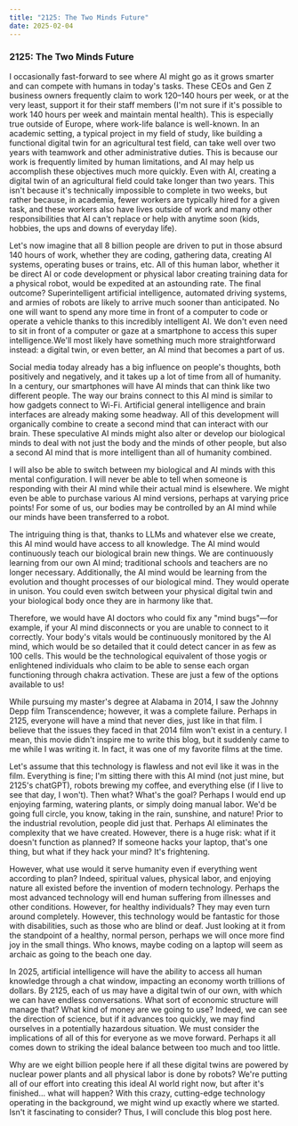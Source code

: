 ```yaml
---
title: "2125: The Two Minds Future"
date: 2025-02-04
---
```


### 2125: The Two Minds Future

I occasionally fast-forward to see where AI might go as it grows smarter and can compete with humans in today's tasks. These CEOs and Gen Z business owners frequently claim to work 120–140 hours per week, or at the very least, support it for their staff members (I'm not sure if it's possible to work 140 hours per week and maintain mental health). This is especially true outside of Europe, where work-life balance is well-known. In an academic setting, a typical project in my field of study, like building a functional digital twin for an agricultural test field, can take well over two years with teamwork and other administrative duties. This is because our work is frequently limited by human limitations, and AI may help us accomplish these objectives much more quickly. Even with AI, creating a digital twin of an agricultural field could take longer than two years. This isn't because it's technically impossible to complete in two weeks, but rather because, in academia, fewer workers are typically hired for a given task, and these workers also have lives outside of work and many other responsibilities that AI can't replace or help with anytime soon (kids, hobbies, the ups and downs of everyday life).

Let's now imagine that all 8 billion people are driven to put in those absurd 140 hours of work, whether they are coding, gathering data, creating AI systems, operating buses or trains, etc. All of this human labor, whether it be direct AI or code development or physical labor creating training data for a physical robot, would be expedited at an astounding rate. The final outcome? Superintelligent artificial intelligence, automated driving systems, and armies of robots are likely to arrive much sooner than anticipated. No one will want to spend any more time in front of a computer to code or operate a vehicle thanks to this incredibly intelligent AI. We don't even need to sit in front of a computer or gaze at a smartphone to access this super intelligence.We'll most likely have something much more straightforward instead: a digital twin, or even better, an AI mind that becomes a part of us. 


Social media today already has a big influence on people's thoughts, both positively and negatively, and it takes up a lot of time from all of humanity. In a century, our smartphones will have AI minds that can think like two different people. The way our brains connect to this AI mind is similar to how gadgets connect to Wi-Fi. Artificial general intelligence and brain interfaces are already making some headway.
All of this development will organically combine to create a second mind that can interact with our brain. These speculative AI minds might also alter or develop our biological minds to deal with not just the body and the minds of other people, but also a second AI mind that is more intelligent than all of humanity combined. 

I will also be able to switch between my biological and AI minds with this mental configuration. I will never be able to tell when someone is responding with their AI mind while their actual mind is elsewhere. We might even be able to purchase various AI mind versions, perhaps at varying price points! 
For some of us, our bodies may be controlled by an AI mind while our minds have been transferred to a robot.

The intriguing thing is that, thanks to LLMs and whatever else we create, this AI mind would have access to all knowledge. The AI mind would continuously teach our biological brain new things. We are continuously learning from our own AI mind; traditional schools and teachers are no longer necessary. 
Additionally, the AI mind would be learning from the evolution and thought processes of our biological mind. They would operate in unison. You could even switch between your physical digital twin and your biological body once they are in harmony like that.

Therefore, we would have AI doctors who could fix any "mind bugs"—for example, if your AI mind disconnects or you are unable to connect to it correctly. Your body's vitals would be continuously monitored by the AI mind, which would be so detailed that it could detect cancer in as few as 100 cells. This would be the technological equivalent of those yogis or enlightened individuals who claim to be able to sense each organ functioning through chakra activation. These are just a few of the options available to us!

While pursuing my master's degree at Alabama in 2014, I saw the Johnny Depp film Transcendence; however, it was a complete failure. 
Perhaps in 2125, everyone will have a mind that never dies, just like in that film. I believe that the issues they faced in that 2014 film won't exist in a century. I mean, this movie didn't inspire me to write this blog, but it suddenly came to me while I was writing it. In fact, it was one of my favorite films at the time.

Let's assume that this technology is flawless and not evil like it was in the film. Everything is fine; I'm sitting there with this AI mind (not just mine, but 2125's chatGPT), robots brewing my coffee, and everything else (if I live to see that day, I won't). Then what? What's the goal? Perhaps I would end up enjoying farming, watering plants, or simply doing manual labor. We'd be going full circle, you know, taking in the rain, sunshine, and nature! Prior to the industrial revolution, people did just that. Perhaps AI eliminates the complexity that we have created. However, there is a huge risk: what if it doesn't function as planned? If someone hacks your laptop, that's one thing, but what if they hack your mind? It's frightening.

However, what use would it serve humanity even if everything went according to plan? Indeed, spiritual values, physical labor, and enjoying nature all existed before the invention of modern technology. Perhaps the most advanced technology will end human suffering from illnesses and other conditions. However, for healthy individuals? They may even turn around completely. However, this technology would be fantastic for those with disabilities, such as those who are blind or deaf. Just looking at it from the standpoint of a healthy, normal person, perhaps we will once more find joy in the small things. Who knows, maybe coding on a laptop will seem as archaic as going to the beach one day. 

In 2025, artificial intelligence will have the ability to access all human knowledge through a chat window, impacting an economy worth trillions of dollars. By 2125, each of us may have a digital twin of our own, with which we can have endless conversations. What sort of economic structure will manage that? What kind of money are we going to use? Indeed, we can see the direction of science, but if it advances too quickly, we may find ourselves in a potentially hazardous situation. We must consider the implications of all of this for everyone as we move forward. 
Perhaps it all comes down to striking the ideal balance between too much and too little.

Why are we eight billion people here if all these digital twins are powered by nuclear power plants and all physical labor is done by robots? We're putting all of our effort into creating this ideal AI world right now, but after it's finished... what will happen? With this crazy, cutting-edge technology operating in the background, we might wind up exactly where we started. Isn't it fascinating to consider? Thus, I will conclude this blog post here.






